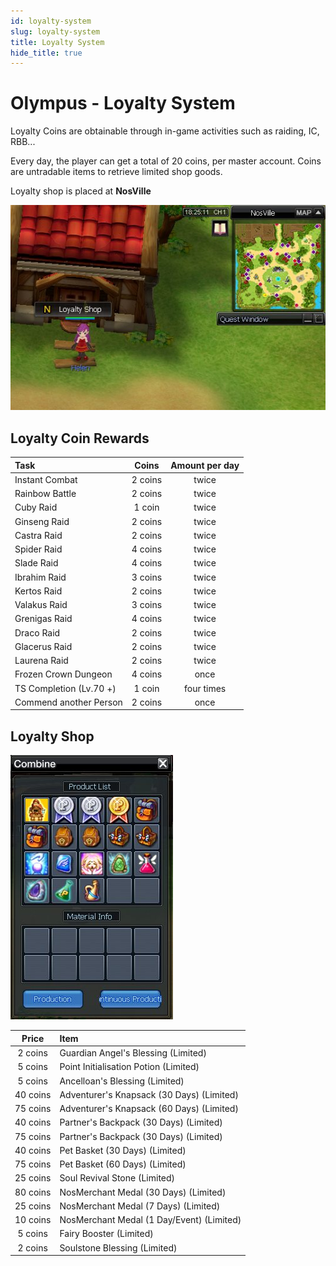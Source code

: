 ```yaml
---
id: loyalty-system
slug: loyalty-system
title: Loyalty System
hide_title: true
---
```


# Olympus - Loyalty System  

Loyalty Coins are obtainable through in-game activities such as raiding, IC, RBB... 

Every day, the player can get a total of 20 coins, per master account.
Coins are untradable items to retrieve limited shop goods.

Loyalty shop is placed at **NosVille**

![](/img/custom-features/loyalty/npc-position.jpg)

## Loyalty Coin Rewards

| Task | Coins | Amount per day |
|:--|:-:|:-:|
| Instant Combat | 2 coins | twice |
| Rainbow Battle | 2 coins | twice |
| Cuby Raid | 1 coin | twice |
| Ginseng Raid | 2 coins | twice |
| Castra Raid | 2 coins | twice |
| Spider Raid | 4 coins | twice |
| Slade Raid | 4 coins | twice |
| Ibrahim Raid | 3 coins | twice |
| Kertos Raid | 2 coins | twice |
| Valakus Raid | 3 coins | twice |
| Grenigas Raid | 4 coins | twice |
| Draco Raid | 2 coins | twice |
| Glacerus Raid | 2 coins | twice |
| Laurena Raid | 2 coins | twice |
| Frozen Crown Dungeon | 4 coins | once |
| TS Completion (Lv.70 +) | 1 coin | four times |
| Commend another Person | 2 coins | once |

## Loyalty Shop



![](/img/custom-features/loyalty/shop.jpg)

| Price | Item |
|:-:|:--|
|  2 coins| Guardian Angel's Blessing (Limited) |
|  5 coins| Point Initialisation Potion (Limited) |
|  5 coins | Ancelloan's Blessing (Limited) |
| 40 coins | Adventurer's Knapsack (30 Days) (Limited) |
|  75 coins| Adventurer's Knapsack (60 Days) (Limited) |
|  40 coins| Partner's Backpack (30 Days) (Limited) |
| 75 coins| Partner's Backpack (30 Days) (Limited) |
|  40 coins| Pet Basket (30 Days) (Limited) |
| 75 coins| Pet Basket (60 Days) (Limited) |
|  25 coins| Soul Revival Stone (Limited) |
| 80 coins| NosMerchant Medal (30 Days) (Limited) |
|  25 coins| NosMerchant Medal (7 Days) (Limited) |
|  10 coins| NosMerchant Medal (1 Day/Event) (Limited) |
|  5 coins| Fairy Booster (Limited) |
| 2 coins | Soulstone Blessing (Limited) |